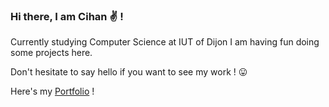 ### Hi there, I am Cihan ✌ !

Currently studying Computer Science at IUT of Dijon I am having fun doing some projects here.

Don't hesitate to say hello if you want to see my work ! 😛

Here's my [Portfolio](https://www.cihankafadar.com) !
